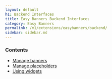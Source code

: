 ```yaml
---
layout: default
h1: Backend Interfaces
title: Easy Banners Backend Interfaces
category: Easy Banners
permalink: /m1/extensions/easybanners/backend/
sidebar: sidebar.md
---
```


### Contents

 -  [Manage banners](manage-banners/)
 -  [Manage placeholders](manage-placeholders/)
 -  [Using widgets](widgets/)
